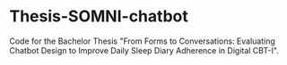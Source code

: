 # Thesis-SOMNI-chatbot
Code for the Bachelor Thesis "From Forms to Conversations: Evaluating Chatbot Design to Improve Daily Sleep Diary Adherence in Digital CBT-I".
